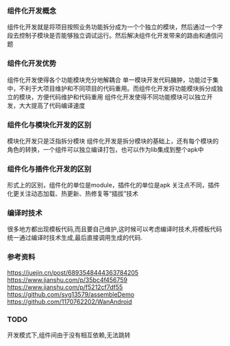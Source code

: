### 组件化开发概念

组件化开发就是将项目按照业务功能拆分成为一个个独立的模块，然后通过一个字段去控制子模块是否能够独立调试运行。然后解决组件化开发带来的路由和通信问题

### 组件化开发优势

组件化开发使得各个功能模块充分地解耦合
单一模块开发代码臃肿，功能过于集中，不利于大项目维护和不同项目的代码重用。而组件化开发将功能模块拆分成独立的模块，方便代码维护和代码重用
组件化开发使得不同功能模块可以独立开发，大大提高了代码编译速度

### 组件化与模块化开发的区别

模块化开发只是泛指拆分模块
组件化开发是拆分模块的基础上，还有每个模块的角色的转换，一个组件可以独立编译打包，也可以作为lib集成到整个apk中

### 组件化与插件化开发的区别

形式上的区别，组件化的单位是module，插件化的单位是apk
关注点不同，插件化更关注动态加载、热更新、热修复等“插拔”技术

### 编译时技术

很多地方都出现模板代码,而且要自己维护,这时候可以考虑编译时技术,将模板代码统一通过编译时技术生成,最后直接调用生成的代码.

### 参考资料

https://juejin.cn/post/6893548444363784205
https://www.jianshu.com/p/35bc4f456759
https://www.jianshu.com/p/f5212cf7df55
https://github.com/syg13579/assembleDemo
https://github.com/1170762202/WanAndroid

### TODO

开发模式下,组件间由于没有相互依赖,无法跳转
